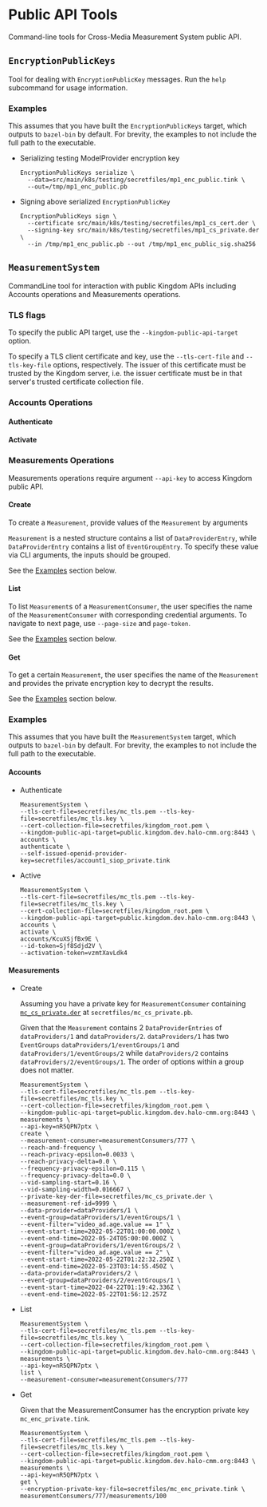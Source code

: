 # Public API Tools

Command-line tools for Cross-Media Measurement System public API.

## `EncryptionPublicKeys`

Tool for dealing with `EncryptionPublicKey` messages. Run the `help` subcommand
for usage information.

### Examples

This assumes that you have built the `EncryptionPublicKeys` target, which
outputs to `bazel-bin` by default. For brevity, the examples to not include the
full path to the executable.

*   Serializing testing ModelProvider encryption key

    ```shell
    EncryptionPublicKeys serialize \
      --data=src/main/k8s/testing/secretfiles/mp1_enc_public.tink \
      --out=/tmp/mp1_enc_public.pb
    ```

*   Signing above serialized `EncryptionPublicKey`

    ```shell
    EncryptionPublicKeys sign \
      --certificate src/main/k8s/testing/secretfiles/mp1_cs_cert.der \
      --signing-key src/main/k8s/testing/secretfiles/mp1_cs_private.der \
      --in /tmp/mp1_enc_public.pb --out /tmp/mp1_enc_public_sig.sha256
    ```


## `MeasurementSystem`

CommandLine tool for interaction with public Kingdom APIs including Accounts 
operations and Measurements operations.

### TLS flags

To specify the public API target, use the `--kingdom-public-api-target` option.

To specify a TLS client certificate and key, use the `--tls-cert-file` and 
`--tls-key-file` options, respectively. The issuer of this certificate must be 
trusted by the Kingdom server, i.e. the issuer certificate must be in that 
server's trusted certificate collection file.

### Accounts Operations

#### Authenticate

#### Activate

### Measurements Operations

Measurements operations require argument `--api-key` to access Kingdom public
API.

#### Create

To create a `Measurement`, provide values of the `Measurement` by arguments

`Measurement` is a nested structure contains a list of `DataProviderEntry`,
while `DataProviderEntry` contains a list of `EventGroupEntry`. To specify these
value via CLI arguments, the inputs should be grouped.

See the [Examples](##Examples) section below.

#### List

To list `Measurement`s of a `MeasurementConsumer`, the user specifies the
name of the `MeasurementConsumer` with corresponding credential arguments.
To navigate to next page, use `--page-size` and `page-token`.

See the [Examples](##Examples) section below.

#### Get

To get a certain `Measurement`, the user specifies the name of the `Measurement` 
and provides the private encryption key to decrypt the results.

See the [Examples](##Examples) section below.

### Examples

This assumes that you have built the `MeasurementSystem` target, which outputs to
`bazel-bin` by default. For brevity, the examples to not include the full path
to the executable.

#### Accounts

* Authenticate
  
  ```shell
  MeasurementSystem \
  --tls-cert-file=secretfiles/mc_tls.pem --tls-key-file=secretfiles/mc_tls.key \
  --cert-collection-file=secretfiles/kingdom_root.pem \
  --kingdom-public-api-target=public.kingdom.dev.halo-cmm.org:8443 \
  accounts \
  authenticate \
  --self-issued-openid-provider-key=secretfiles/account1_siop_private.tink
  ```

* Active

  ```shell
  MeasurementSystem \
  --tls-cert-file=secretfiles/mc_tls.pem --tls-key-file=secretfiles/mc_tls.key \
  --cert-collection-file=secretfiles/kingdom_root.pem \
  --kingdom-public-api-target=public.kingdom.dev.halo-cmm.org:8443 \
  accounts \
  activate \
  accounts/KcuXSjfBx9E \
  --id-token=Sjf8Sdjd2V \
  --activation-token=vzmtXavLdk4
  ```

#### Measurements

* Create

  Assuming you have a private key for `MeasurementConsumer` containing
  [`mc_cs_private.der`](../../../../../../../k8s/testing/secretfiles/mc_cs_private.der)
  at `secretfiles/mc_cs_private.pb`.

  Given that the `Measurement` contains 2 `DataProviderEntries` of `dataProviders/1`
  and `dataProviders/2`. `dataProviders/1` has two `EventGroups`
  `dataProviders/1/eventGroups/1` and `dataProviders/1/eventGroups/2` while
  `dataProviders/2` contains `dataProviders/2/eventGroups/1`. The order of
  options within a group does not matter.

  ```shell
  MeasurementSystem \
  --tls-cert-file=secretfiles/mc_tls.pem --tls-key-file=secretfiles/mc_tls.key \
  --cert-collection-file=secretfiles/kingdom_root.pem \
  --kingdom-public-api-target=public.kingdom.dev.halo-cmm.org:8443 \
  measurements \
  --api-key=nR5QPN7ptx \
  create \
  --measurement-consumer=measurementConsumers/777 \
  --reach-and-frequency \
  --reach-privacy-epsilon=0.0033 \
  --reach-privacy-delta=0.0 \
  --frequency-privacy-epsilon=0.115 \
  --frequency-privacy-delta=0.0 \
  --vid-sampling-start=0.16 \
  --vid-sampling-width=0.016667 \
  --private-key-der-file=secretfiles/mc_cs_private.der \
  --measurement-ref-id=9999 \
  --data-provider=dataProviders/1 \
  --event-group=dataProviders/1/eventGroups/1 \
  --event-filter="video_ad.age.value == 1" \
  --event-start-time=2022-05-22T01:00:00.000Z \
  --event-end-time=2022-05-24T05:00:00.000Z \
  --event-group=dataProviders/1/eventGroups/2 \
  --event-filter="video_ad.age.value == 2" \
  --event-start-time=2022-05-22T01:22:32.250Z \
  --event-end-time=2022-05-23T03:14:55.450Z \
  --data-provider=dataProviders/2 \
  --event-group=dataProviders/2/eventGroups/1 \
  --event-start-time=2022-04-22T01:19:42.336Z \
  --event-end-time=2022-05-22T01:56:12.257Z
  ```

* List

  ```shell
  MeasurementSystem \
  --tls-cert-file=secretfiles/mc_tls.pem --tls-key-file=secretfiles/mc_tls.key \
  --cert-collection-file=secretfiles/kingdom_root.pem \
  --kingdom-public-api-target=public.kingdom.dev.halo-cmm.org:8443 \
  measurements \
  --api-key=nR5QPN7ptx \
  list \
  --measurement-consumer=measurementConsumers/777
  ```

* Get

  Given that the MeasurementConsumer has the encryption private key
  `mc_enc_private.tink`.

  ```shell
  MeasurementSystem \
  --tls-cert-file=secretfiles/mc_tls.pem --tls-key-file=secretfiles/mc_tls.key \
  --cert-collection-file=secretfiles/kingdom_root.pem \
  --kingdom-public-api-target=public.kingdom.dev.halo-cmm.org:8443 \
  measurements \
  --api-key=nR5QPN7ptx \
  get \
  --encryption-private-key-file=secretfiles/mc_enc_private.tink \
  measurementConsumers/777/measurements/100
  ```

